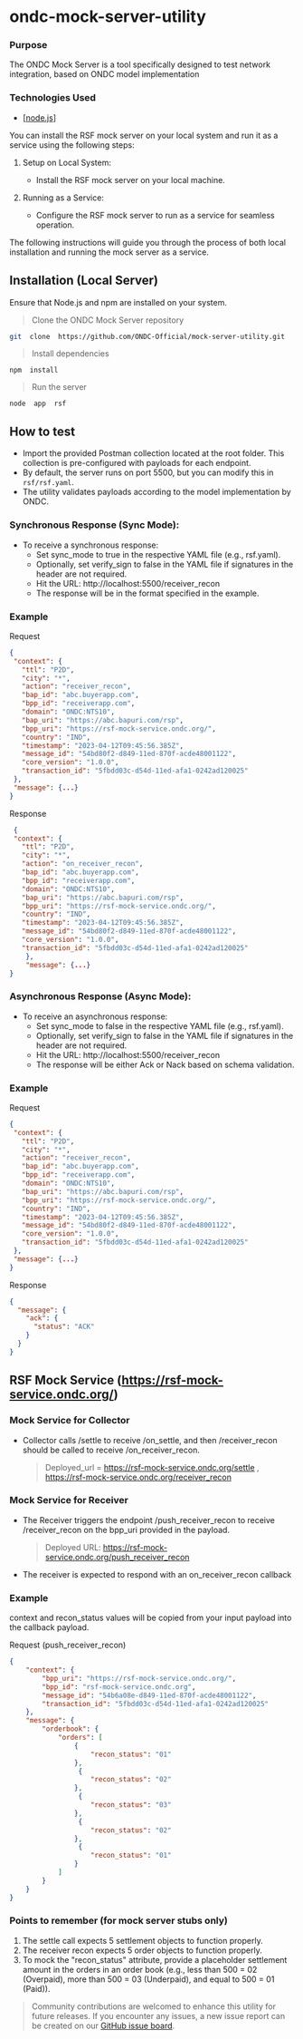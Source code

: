# ondc-mock-server-utility

### Purpose

The ONDC Mock Server is a tool specifically designed to test network integration, based on ONDC model implementation

### Technologies Used

- [[node.js](https://nodejs.org/en/)]

You can install the RSF mock server on your local system and run it as a service using the following steps:

1. Setup on Local System:
   - Install the RSF mock server on your local machine.

2. Running as a Service:
   - Configure the RSF mock server to run as a service for seamless operation.

The following instructions will guide you through the process of both local installation and running the mock server as a service.

## Installation (Local Server)

Ensure that Node.js and npm are installed on your system.

> Clone the ONDC Mock Server repository

```bash
git  clone  https://github.com/ONDC-Official/mock-server-utility.git
```

> Install dependencies

```shell
npm  install
```

> Run the server

```shell
node  app  rsf
```

## How to test

- Import the provided Postman collection located at the root folder. This collection is pre-configured with payloads for each endpoint.
- By default, the server runs on port 5500, but you can modify this in `rsf/rsf.yaml`.
- The utility validates payloads according to the model implementation by ONDC.

### Synchronous Response (Sync Mode):

- To receive a synchronous response:
  - Set sync_mode to true in the respective YAML file (e.g., rsf.yaml).
  - Optionally, set verify_sign to false in the YAML file if signatures in the header are not required.
  - Hit the URL: http://localhost:5500/receiver_recon
  - The response will be in the format specified in the example.

### Example

Request

```json
{
 "context": {
   "ttl": "P2D",
   "city": "*",
   "action": "receiver_recon",
   "bap_id": "abc.buyerapp.com",
   "bpp_id": "receiverapp.com",
   "domain": "ONDC:NTS10",
   "bap_uri": "https://abc.bapuri.com/rsp",
   "bpp_uri": "https://rsf-mock-service.ondc.org/",
   "country": "IND",
   "timestamp": "2023-04-12T09:45:56.385Z",
   "message_id": "54bd80f2-d849-11ed-870f-acde48001122",
   "core_version": "1.0.0",
   "transaction_id": "5fbdd03c-d54d-11ed-afa1-0242ad120025"
 },
 "message": {...}
}
```

Response

```json
 {
 "context": {
   "ttl": "P2D",
   "city": "*",
   "action": "on_receiver_recon",
   "bap_id": "abc.buyerapp.com",
   "bpp_id": "receiverapp.com",
   "domain": "ONDC:NTS10",
   "bap_uri": "https://abc.bapuri.com/rsp",
   "bpp_uri": "https://rsf-mock-service.ondc.org/",
   "country": "IND",
   "timestamp": "2023-04-12T09:45:56.385Z",
   "message_id": "54bd80f2-d849-11ed-870f-acde48001122",
   "core_version": "1.0.0",
   "transaction_id": "5fbdd03c-d54d-11ed-afa1-0242ad120025"
    },
    "message": {...}
}
```

### Asynchronous Response (Async Mode):

- To receive an asynchronous response:
  - Set sync_mode to false in the respective YAML file (e.g., rsf.yaml).
  - Optionally, set verify_sign to false in the YAML file if signatures in the header are not required.
  - Hit the URL: http://localhost:5500/receiver_recon
  - The response will be either Ack or Nack based on schema validation.

### Example

Request

```json
{
 "context": {
   "ttl": "P2D",
   "city": "*",
   "action": "receiver_recon",
   "bap_id": "abc.buyerapp.com",
   "bpp_id": "receiverapp.com",
   "domain": "ONDC:NTS10",
   "bap_uri": "https://abc.bapuri.com/rsp",
   "bpp_uri": "https://rsf-mock-service.ondc.org/",
   "country": "IND",
   "timestamp": "2023-04-12T09:45:56.385Z",
   "message_id": "54bd80f2-d849-11ed-870f-acde48001122",
   "core_version": "1.0.0",
   "transaction_id": "5fbdd03c-d54d-11ed-afa1-0242ad120025"
 },
 "message": {...}
}
```

Response

```json
{
  "message": {
    "ack": {
      "status": "ACK"
    }
  }
}
```

## RSF Mock Service (https://rsf-mock-service.ondc.org/)

### Mock Service for Collector

- Collector calls /settle to receive /on_settle, and then /receiver_recon should be called to receive /on_receiver_recon.
  > Deployed_url = https://rsf-mock-service.ondc.org/settle , https://rsf-mock-service.ondc.org/receiver_recon

### Mock Service for Receiver

- The Receiver triggers the endpoint /push_receiver_recon to receive /receiver_recon on the bpp_uri provided in the payload.
  > Deployed URL: https://rsf-mock-service.ondc.org/push_receiver_recon
- The receiver is expected to respond with an on_receiver_recon callback

### Example

context and recon_status values will be copied from your input payload into the callback payload.

Request (push_receiver_recon)
```json
{
    "context": {
        "bpp_uri": "https://rsf-mock-service.ondc.org/",
        "bpp_id": "rsf-mock-service.ondc.org",
        "message_id": "54b6a08e-d849-11ed-870f-acde48001122",
        "transaction_id": "5fbdd03c-d54d-11ed-afa1-0242ad120025"
    },
    "message": {
        "orderbook": {
            "orders": [
                {
                    "recon_status": "01"
                },
                 {
                    "recon_status": "02"
                },
                 {
                    "recon_status": "03"
                },
                 {
                    "recon_status": "02"
                },
                 {
                    "recon_status": "01"
                }
            ]
        }
    }
}
```
### Points to remember (for mock server stubs only)

1. The settle call expects 5 settlement objects to function properly.
2. The receiver recon expects 5 order objects to function properly.
3. To mock the "recon_status" attribute, provide a placeholder settlement amount in the orders in an order book (e.g., less than 500 = 02 (Overpaid), more than 500 = 03 (Underpaid), and equal to 500 = 01 (Paid)).

> Community contributions are welcomed to enhance this utility for future releases.
> If you encounter any issues, a new issue report can be created on our [GitHub issue board](https://github.com/ONDC-Official/mock-server-utility/issues).

